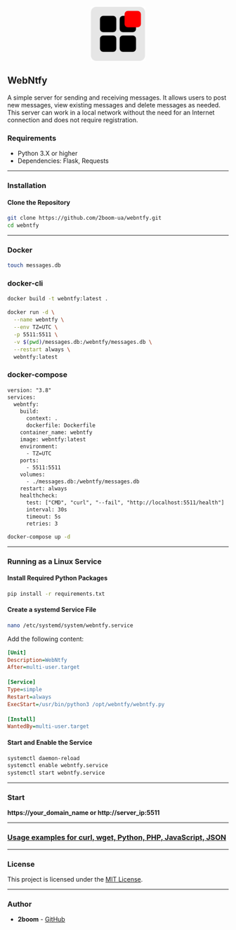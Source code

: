 <div align="center">  
    <img src="https://github.com/2boom-ua/webntfy/blob/main/icon.png?raw=true" alt="" width="124" height="124">
</div>

## WebNtfy

A simple server for sending and receiving messages. It allows users to post new messages, view existing messages and delete messages as needed. This server can work in a local network without the need for an Internet connection and does not require registration.

### Requirements

- Python 3.X or higher
- Dependencies: Flask, Requests

---
### Installation

#### Clone the Repository

```bash
git clone https://github.com/2boom-ua/webntfy.git
cd webntfy
```
---
### Docker
```bash
touch messages.db
```
### docker-cli
```bash
docker build -t webntfy:latest .
```
```bash
docker run -d \
  --name webntfy \
  --env TZ=UTC \
  -p 5511:5511 \
  -v $(pwd)/messages.db:/webntfy/messages.db \
  --restart always \
  webntfy:latest
```
### docker-compose
```
version: "3.8"
services:
  webntfy:
    build:
      context: .
      dockerfile: Dockerfile
    container_name: webntfy
    image: webntfy:latest
    environment:
      - TZ=UTC
    ports:
      - 5511:5511
    volumes:
      - ./messages.db:/webntfy/messages.db
    restart: always
    healthcheck:
      test: ["CMD", "curl", "--fail", "http://localhost:5511/health"]
      interval: 30s
      timeout: 5s
      retries: 3
```

```bash
docker-compose up -d
```

---
### Running as a Linux Service

#### Install Required Python Packages

```bash
pip install -r requirements.txt
```
#### Create a systemd Service File

```bash
nano /etc/systemd/system/webntfy.service
```

Add the following content:

```ini
[Unit]
Description=WebNtfy
After=multi-user.target

[Service]
Type=simple
Restart=always
ExecStart=/usr/bin/python3 /opt/webntfy/webntfy.py

[Install]
WantedBy=multi-user.target
```

#### Start and Enable the Service

```bash
systemctl daemon-reload
systemctl enable webntfy.service
systemctl start webntfy.service
```
---

### Start

**https://your_domain_name or http://server_ip:5511**

---

### [Usage examples for curl, wget, Python, PHP, JavaScript, JSON](usage.md)

---

### License

This project is licensed under the [MIT License](https://opensource.org/licenses/MIT).

---

### Author

- **2boom** - [GitHub](https://github.com/2boom-ua)

